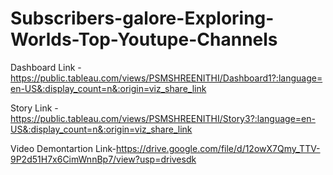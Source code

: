 # Subscribers-galore-Exploring-Worlds-Top-Youtupe-Channels


Dashboard Link -https://public.tableau.com/views/PSMSHREENITHI/Dashboard1?:language=en-US&:display_count=n&:origin=viz_share_link

Story Link -https://public.tableau.com/views/PSMSHREENITHI/Story3?:language=en-US&:display_count=n&:origin=viz_share_link

Video Demontartion Link-https://drive.google.com/file/d/12owX7Qmy_TTV-9P2d51H7x6CimWnnBp7/view?usp=drivesdk
